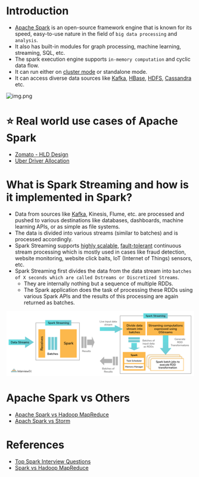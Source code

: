 
# Introduction
- [Apache Spark](https://spark.apache.org) is an open-source framework engine that is known for its speed, easy-to-use nature in the field of `big data processing` and `analysis`.
- It also has built-in modules for graph processing, machine learning, streaming, SQL, etc.
- The spark execution engine supports `in-memory computation` and cyclic data flow.
- It can run either on [cluster mode](../0_SystemGlossaries/ServersCluster.md) or standalone mode.
- It can access diverse data sources like [Kafka](../4_MessageBrokers/Kafka.md), [HBase](../3_DatabaseComponents/NoSQL-Databases/ApacheHBase.md), [HDFS](ApacheHadoop/ApacheHDFS.md), [Cassandra](../3_DatabaseComponents/NoSQL-Databases/ApacheCasandra.md) etc.

![img.png](https://www.altexsoft.com/media/2021/06/word-image-14.png)

# :star: Real world use cases of Apache Spark
- [Zomato - HLD Design](../../3_HLDDesignProblems/ZomatoDesign)
- [Uber Driver Allocation](../../3_HLDDesignProblems/UberDriverAllocationDesign)

# What is Spark Streaming and how is it implemented in Spark?
- Data from sources like [Kafka](../4_MessageBrokers/Kafka.md), Kinesis, Flume, etc. are processed and pushed to various destinations like databases, dashboards, machine learning APIs, or as simple as file systems.
- The data is divided into various streams (similar to batches) and is processed accordingly.
- Spark Streaming supports [highly scalable](../0_SystemGlossaries/Scalability.md), [fault-tolerant](../0_SystemGlossaries/FaultTolerance&DisasterRecovery.md) continuous stream processing which is mostly used in cases like fraud detection, website monitoring, website click baits, IoT (Internet of Things) sensors, etc.
- Spark Streaming first divides the data from the data stream into `batches of X seconds which are called Dstreams or Discretized Streams`.
    - They are internally nothing but a sequence of multiple RDDs.
    - The Spark application does the task of processing these RDDs using various Spark APIs and the results of this processing are again returned as batches.

![img.png](assests/apache_spark_spark_streaming.png)

# Apache Spark vs Others
- [Apache Spark vs Hadoop MapReduce](ApacheSparkVsHadoopMapReduce.md) 
- [Apach Spark vs Storm](ApacheStorm.md#apachestorm-vs-spark)

# References
- [Top Spark Interview Questions](https://www.interviewbit.com/spark-interview-questions/)
- [Spark vs Hadoop MapReduce](https://www.integrate.io/blog/apache-spark-vs-hadoop-mapreduce/)